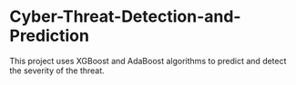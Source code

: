 # Cyber-Threat-Detection-and-Prediction
This project uses XGBoost and AdaBoost algorithms to predict and detect the severity of the threat.
